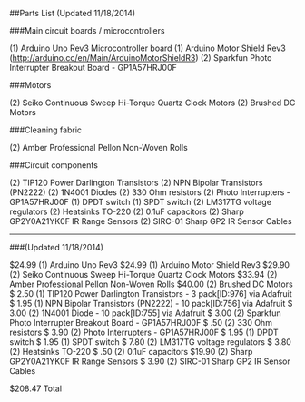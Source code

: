 ##Parts List (Updated 11/18/2014)

###Main circuit boards / microcontrollers

(1) Arduino Uno Rev3 Microcontroller board
(1) Arduino Motor Shield Rev3 (http://arduino.cc/en/Main/ArduinoMotorShieldR3)
(2) Sparkfun Photo Interrupter Breakout Board - GP1A57HRJ00F

###Motors

(2) Seiko Continuous Sweep Hi-Torque Quartz Clock Motors
(2) Brushed DC Motors 

###Cleaning fabric

(2) Amber Professional Pellon Non-Woven Rolls

###Circuit components

(2) TIP120 Power Darlington Transistors
(2) NPN Bipolar Transistors (PN2222) 
(2) 1N4001 Diodes
(2) 330 Ohm resistors
(2) Photo Interrupters - GP1A57HRJ00F
(1) DPDT switch
(1) SPDT switch
(2) LM317TG voltage regulators
(2) Heatsinks TO-220
(2) 0.1uF capacitors
(2) Sharp GP2Y0A21YK0F IR Range Sensors
(2) SIRC-01 Sharp GP2 IR Sensor Cables

-----

###(Updated 11/18/2014)

$24.99 (1) Arduino Uno Rev3 
$24.99 (1) Arduino Motor Shield Rev3
$29.90 (2) Seiko Continuous Sweep Hi-Torque Quartz Clock Motors
$33.94 (2) Amber Professional Pellon Non-Woven Rolls
$40.00 (2) Brushed DC Motors
$ 2.50 (1) TIP120 Power Darlington Transistors - 3 pack[ID:976] via Adafruit
$ 1.95 (1) NPN Bipolar Transistors (PN2222) - 10 pack[ID:756] via Adafruit
$ 3.00 (2) 1N4001 Diode - 10 pack[ID:755] via Adafruit
$ 3.00 (2) Sparkfun Photo Interrupter Breakout Board - GP1A57HRJ00F
$  .50 (2) 330 Ohm resistors
$ 3.90 (2) Photo Interrupters - GP1A57HRJ00F
$ 1.95 (1) DPDT switch
$ 1.95 (1) SPDT switch
$ 7.80 (2) LM317TG voltage regulators
$ 3.80 (2) Heatsinks TO-220
$  .50 (2) 0.1uF capacitors
$19.90 (2) Sharp GP2Y0A21YK0F IR Range Sensors
$ 3.90 (2) SIRC-01 Sharp GP2 IR Sensor Cables

$208.47 Total

